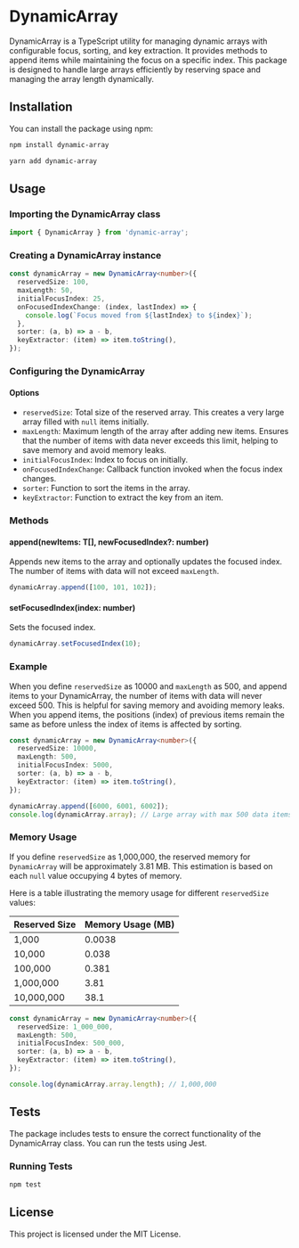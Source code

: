 # DynamicArray

DynamicArray is a TypeScript utility for managing dynamic arrays with configurable focus, sorting, and key extraction. It provides methods to append items while maintaining the focus on a specific index. This package is designed to handle large arrays efficiently by reserving space and managing the array length dynamically.

## Installation

You can install the package using npm:

```bash
npm install dynamic-array
```
```bash
yarn add dynamic-array
```


## Usage

### Importing the DynamicArray class

```typescript
import { DynamicArray } from 'dynamic-array';
```

### Creating a DynamicArray instance

```typescript
const dynamicArray = new DynamicArray<number>({
  reservedSize: 100,
  maxLength: 50,
  initialFocusIndex: 25,
  onFocusedIndexChange: (index, lastIndex) => {
    console.log(`Focus moved from ${lastIndex} to ${index}`);
  },
  sorter: (a, b) => a - b,
  keyExtractor: (item) => item.toString(),
});
```

### Configuring the DynamicArray

#### Options

- `reservedSize`: Total size of the reserved array. This creates a very large array filled with `null` items initially.
- `maxLength`: Maximum length of the array after adding new items. Ensures that the number of items with data never exceeds this limit, helping to save memory and avoid memory leaks.
- `initialFocusIndex`: Index to focus on initially.
- `onFocusedIndexChange`: Callback function invoked when the focus index changes.
- `sorter`: Function to sort the items in the array.
- `keyExtractor`: Function to extract the key from an item.

### Methods

#### append(newItems: T[], newFocusedIndex?: number)

Appends new items to the array and optionally updates the focused index. The number of items with data will not exceed `maxLength`.

```typescript
dynamicArray.append([100, 101, 102]);
```

#### setFocusedIndex(index: number)

Sets the focused index.

```typescript
dynamicArray.setFocusedIndex(10);
```

### Example

When you define `reservedSize` as 10000 and `maxLength` as 500, and append items to your DynamicArray, the number of items with data will never exceed 500. This is helpful for saving memory and avoiding memory leaks. When you append items, the positions (index) of previous items remain the same as before unless the index of items is affected by sorting.

```typescript
const dynamicArray = new DynamicArray<number>({
  reservedSize: 10000,
  maxLength: 500,
  initialFocusIndex: 5000,
  sorter: (a, b) => a - b,
  keyExtractor: (item) => item.toString(),
});

dynamicArray.append([6000, 6001, 6002]);
console.log(dynamicArray.array); // Large array with max 500 data items, rest are null
```

### Memory Usage

If you define `reservedSize` as 1,000,000, the reserved memory for `DynamicArray` will be approximately 3.81 MB. This estimation is based on each `null` value occupying 4 bytes of memory.

Here is a table illustrating the memory usage for different `reservedSize` values:

| Reserved Size | Memory Usage (MB) |
|---------------|-------------------|
| 1,000         | 0.0038            |
| 10,000        | 0.038             |
| 100,000       | 0.381             |
| 1,000,000     | 3.81              |
| 10,000,000    | 38.1              |

```typescript
const dynamicArray = new DynamicArray<number>({
  reservedSize: 1_000_000,
  maxLength: 500,
  initialFocusIndex: 500_000,
  sorter: (a, b) => a - b,
  keyExtractor: (item) => item.toString(),
});

console.log(dynamicArray.array.length); // 1,000,000
```

## Tests

The package includes tests to ensure the correct functionality of the DynamicArray class. You can run the tests using Jest.

### Running Tests

```bash
npm test
```

## License

This project is licensed under the MIT License.
